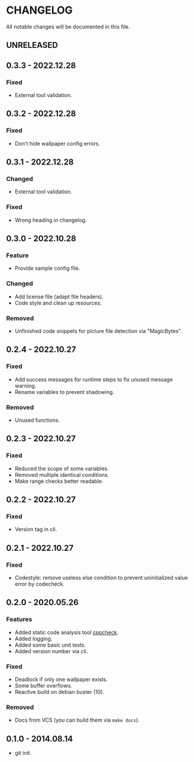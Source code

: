 # CHANGELOG

All notable changes will be documented in this file.

<!-- markdownlint-disable MD013 MD024 -->

## UNRELEASED

## 0.3.3 - 2022.12.28

### Fixed

- External tool validation.

## 0.3.2 - 2022.12.28

### Fixed

- Don't hide wallpaper config errors.

## 0.3.1 - 2022.12.28

### Changed

- External tool validation.

### Fixed

- Wrong heading in changelog.

## 0.3.0 - 2022.10.28

### Feature

- Provide sample config file.

### Changed

- Add license file (adapt file headers).
- Code style and clean up resources.

### Removed

- Unfinished code snippets for picture file detection via "MagicBytes".

## 0.2.4 - 2022.10.27

### Fixed

- Add success messages for runtime steps to fix unused message warning.
- Rename variables to prevent shadowing.

### Removed

- Unused functions.

## 0.2.3 - 2022.10.27

### Fixed

- Reduced the scope of some variables.
- Removed multiple identical conditions.
- Make range checks better readable.

## 0.2.2 - 2022.10.27

### Fixed

- Version tag in cli.

## 0.2.1 - 2022.10.27

### Fixed

- Codestyle: remove useless else condition to prevent uninitialized value error by codecheck.

## 0.2.0 - 2020.05.26

### Features

- Added static code analysis tool [cppcheck](https://github.com/danmar/cppcheck).
- Added logging.
- Added some basic unit tests.
- Added version number via cli.

### Fixed

- Deadlock if only one wallpaper exists.
- Some buffer overflows.
- Reactive build on debian buster (10).

### Removed

- Docs from VCS (you can build them via `make docs`).

## 0.1.0 - 2014.08.14

- git init.

<!-- markdownlint-enable MD013 MD024 -->
